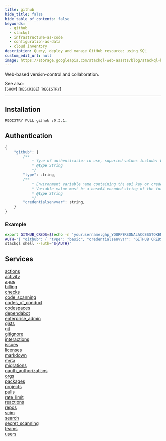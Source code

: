 ```yaml
---
title: github
hide_title: false
hide_table_of_contents: false
keywords:
  - github
  - stackql
  - infrastructure-as-code
  - configuration-as-data
  - cloud inventory
description: Query, deploy and manage GitHub resources using SQL
custom_edit_url: null
image: https://storage.googleapis.com/stackql-web-assets/blog/stackql-blog-post-featured-image.png
---
```

Web-based version-control and collaboration.    

See also:   
[[` SHOW `]](https://stackql.io/docs/language-spec/show) [[` DESCRIBE `]](https://stackql.io/docs/language-spec/describe)  [[` REGISTRY `]](https://stackql.io/docs/language-spec/registry)
* * * 

## Installation
```bash
REGISTRY PULL github v0.3.1;
```

## Authentication
```javascript
{
    "github": {
        /**
            * Type of authentication to use, suported values include: basic
            * @type String
            */
        "type": string, 
        /**
            * Environment variable name containing the api key or credentials.
            * Variable value must be a base64 encoded string of the form: username:password
            * @type String
            */
        "credentialsenvvar": string, 
    }
}
```
### Example
```bash
export GITHUB_CREDS=$(echo -n 'yourusername:ghp_YOURPERSONALACCESSTOKEN' | base64)
AUTH='{ "github": { "type": "basic", "credentialsenvvar": "GITHUB_CREDS" } }'
stackql shell --auth="${AUTH}"
```
## Services
<div class="row">
<div class="providerDocColumn">
<a href="/providers/github/actions/">actions</a><br />
<a href="/providers/github/activity/">activity</a><br />
<a href="/providers/github/apps/">apps</a><br />
<a href="/providers/github/billing/">billing</a><br />
<a href="/providers/github/checks/">checks</a><br />
<a href="/providers/github/code_scanning/">code_scanning</a><br />
<a href="/providers/github/codes_of_conduct/">codes_of_conduct</a><br />
<a href="/providers/github/codespaces/">codespaces</a><br />
<a href="/providers/github/dependabot/">dependabot</a><br />
<a href="/providers/github/enterprise_admin/">enterprise_admin</a><br />
<a href="/providers/github/gists/">gists</a><br />
<a href="/providers/github/git/">git</a><br />
<a href="/providers/github/gitignore/">gitignore</a><br />
<a href="/providers/github/interactions/">interactions</a><br />
<a href="/providers/github/issues/">issues</a><br />
<a href="/providers/github/licenses/">licenses</a><br />
</div>
<div class="providerDocColumn">
<a href="/providers/github/markdown/">markdown</a><br />
<a href="/providers/github/meta/">meta</a><br />
<a href="/providers/github/migrations/">migrations</a><br />
<a href="/providers/github/oauth_authorizations/">oauth_authorizations</a><br />
<a href="/providers/github/orgs/">orgs</a><br />
<a href="/providers/github/packages/">packages</a><br />
<a href="/providers/github/projects/">projects</a><br />
<a href="/providers/github/pulls/">pulls</a><br />
<a href="/providers/github/rate_limit/">rate_limit</a><br />
<a href="/providers/github/reactions/">reactions</a><br />
<a href="/providers/github/repos/">repos</a><br />
<a href="/providers/github/scim/">scim</a><br />
<a href="/providers/github/search/">search</a><br />
<a href="/providers/github/secret_scanning/">secret_scanning</a><br />
<a href="/providers/github/teams/">teams</a><br />
<a href="/providers/github/users/">users</a><br />
</div>
</div>
